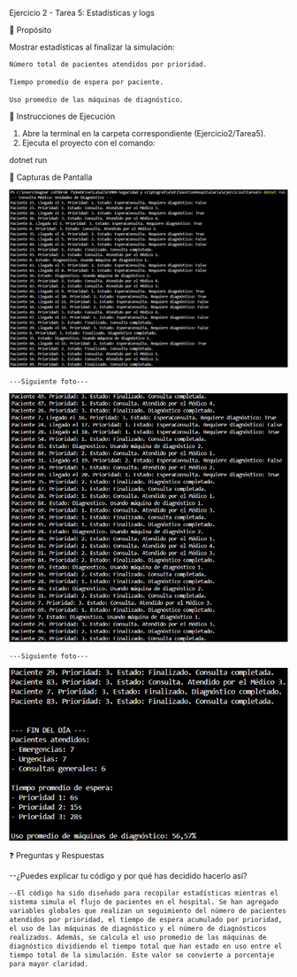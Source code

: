 Ejercicio 2 - Tarea 5: Estadísticas y logs

📌 Propósito

Mostrar estadísticas al finalizar la simulación:

    Número total de pacientes atendidos por prioridad.

    Tiempo promedio de espera por paciente.

    Uso promedio de las máquinas de diagnóstico.


📂 Instrucciones de Ejecución

1. Abre la terminal en la carpeta correspondiente (Ejercicio2/Tarea5).
2. Ejecuta el proyecto con el comando:

dotnet run

📸 Capturas de Pantalla

![Ejecución del Programa](./images/captura12.png)

    ---Siguiente foto---

![Ejecución del Programa](./images/captura13.png)

    ---Siguiente foto---

![Ejecución del Programa](./images/captura14.png)

❓ Preguntas y Respuestas

--¿Puedes explicar tu código y por qué has decidido hacerlo así?

    --El código ha sido diseñado para recopilar estadísticas mientras el sistema simula el flujo de pacientes en el hospital. Se han agregado variables globales que realizan un seguimiento del número de pacientes atendidos por prioridad, el tiempo de espera acumulado por prioridad, el uso de las máquinas de diagnóstico y el número de diagnósticos realizados. Además, se calcula el uso promedio de las máquinas de diagnóstico dividiendo el tiempo total que han estado en uso entre el tiempo total de la simulación. Este valor se convierte a porcentaje para mayor claridad.